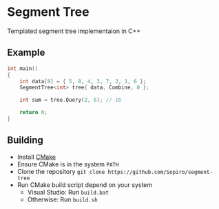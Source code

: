 # Segment Tree

Templated segment tree implementaion in C++

## Example

```c++
int main()
{
    int data[8] = { 5, 8, 4, 3, 7, 2, 1, 6 };
    SegmentTree<int> tree{ data, Combine, 0 };

    int sum = tree.Query(2, 6); // 16

    return 0;
}
```

## Building
- Install [CMake](https://cmake.org/install/)
- Ensure CMake is in the system `PATH`
- Clone the repository `git clone https://github.com/Sopiro/segment-tree`
- Run CMake build script depend on your system
  - Visual Studio: Run `build.bat`
  - Otherwise: Run `build.sh`